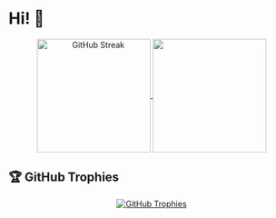 # Hi! 👋

<p align="center">
  <a href="https://git.io/streak-stats">
<!--     <img height=200 align="center" src="https://github-readme-stats.vercel.app/api?username=Kodotautas&theme=nord&hide_border=true" /> -->
    <img height=200 align="center" src="https://github-readme-streak-stats.herokuapp.com?user=Kodotautas&hide_border=true&theme=nord&hide_current_streak=true&hide_longest_streak=true" alt="GitHub Streak" />
    <img height=200 align="center"src ="https://github-readme-stats.vercel.app/api/top-langs/?username=Kodotautas&layout=compact&hide_border=true&theme=nord&bg_color=00000000&langs_count=6&hide=jupyter%20notebook,shell,tex,css,php">
  </a>
</p>

## 🏆 GitHub Trophies

<p align="center">
  <a href="https://github.com/ryo-ma/github-profile-trophy">
    <img src="https://github-profile-trophy.vercel.app/?username=Kodotautas&theme=nord&column=7" alt="GitHub Trophies" />
  </a>
</p>
